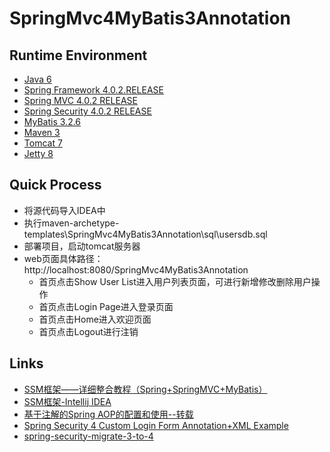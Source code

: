 # SpringMvc4MyBatis3Annotation

## Runtime Environment
- [Java 6](http://www.oracle.com/technetwork/java/javase/downloads/jdk6downloads-1902814.html)
- [Spring Framework 4.0.2.RELEASE](http://projects.spring.io/spring-framework)
- [Spring MVC 4.0.2 RELEASE](http://projects.spring.io/spring-framework)
- [Spring Security 4.0.2 RELEASE](http://projects.spring.io/spring-security)
- [MyBatis 3.2.6](http://www.mybatis.org/mybatis-3/)
- [Maven 3](http://maven.apache.org/)
- [Tomcat 7](http://tomcat.apache.org/)
- [Jetty 8](https://www.eclipse.org/jetty/previousversions.html)

## Quick Process
* 将源代码导入IDEA中
* 执行maven-archetype-templates\SpringMvc4MyBatis3Annotation\sql\usersdb.sql
* 部署项目，启动tomcat服务器
* web页面具体路径：http://localhost:8080/SpringMvc4MyBatis3Annotation
    * 首页点击Show User List进入用户列表页面，可进行新增修改删除用户操作
    * 首页点击Login Page进入登录页面
    * 首页点击Home进入欢迎页面
    * 首页点击Logout进行注销

## Links
- [SSM框架——详细整合教程（Spring+SpringMVC+MyBatis）](http://blog.csdn.net/zhshulin/article/details/37956105)
- [SSM框架-Intellij IDEA](http://blog.csdn.net/yirentianran/article/details/52706289)
- [基于注解的Spring AOP的配置和使用--转载](http://www.cnblogs.com/davidwang456/p/4013631.html)
- [Spring Security 4 Custom Login Form Annotation+XML Example](http://websystique.com/spring-security/spring-security-4-custom-login-form-annotation-example/)
- [spring-security-migrate-3-to-4](https://github.com/spring-projects/spring-security-migrate-3-to-4)
